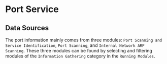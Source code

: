 # Port Service

## Data Sources

The port information mainly comes from three modules: `Port Scanning and Service Identification`, `Port Scanning`, and `Internal Network ARP Scanning`. These three modules can be found by selecting and filtering modules of the `Information Gathering` category in the `Running Modules`. 